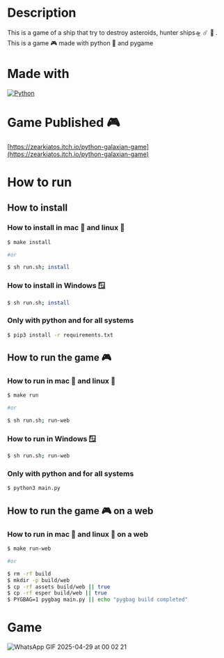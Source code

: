 # Description

This is a game of a ship that try to destroy asteroids, hunter ships🛸 ☄️ 🚀 . This is a game 🎮 made with python 🐍 and pygame

# Made with

[![Python](https://img.shields.io/badge/python-2b5b84?style=for-the-badge&logo=python&logoColor=white&labelColor=000000)]()

# Game Published 🎮

[https://zearkiatos.itch.io/python-galaxian-game](https://zearkiatos.itch.io/python-galaxian-game)


# How to run

## How to install

### How to install in mac 🍎 and linux 🐧

```sh
$ make install

#or

$ sh run.sh; install
```

### How to install in Windows 🪟

```sh
$ sh run.sh; install
```

### Only with python and for all systems

```sh
$ pip3 install -r requirements.txt
```

## How to run the game 🎮

### How to run in mac 🍎 and linux 🐧

```sh
$ make run

#or

$ sh run.sh; run-web
```

### How to run in Windows 🪟

```sh
$ sh run.sh; run-web
```

### Only with python and for all systems

```sh
$ python3 main.py
```

## How to run the game 🎮 on a web 

### How to run in mac 🍎 and linux 🐧 on a web

```sh
$ make run-web

#or

$ rm -rf build
$ mkdir -p build/web
$ cp -rf assets build/web || true
$ cp -rf esper build/web || true
$ PYGBAG=1 pygbag main.py || echo "pygbag build completed"
```


# Game

![WhatsApp GIF 2025-04-29 at 00 02 21](https://github.com/user-attachments/assets/467c737e-269a-404e-93b9-786317be0236)






